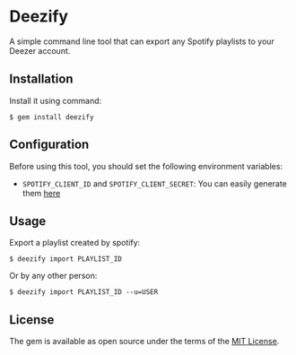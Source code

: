 # Deezify

A simple command line tool that can export any Spotify playlists to your Deezer account.

## Installation

Install it using command:

    $ gem install deezify
    
## Configuration

Before using this tool, you should set the following environment variables:

- ``SPOTIFY_CLIENT_ID`` and ``SPOTIFY_CLIENT_SECRET``: You can easily generate them [here](https://developer.spotify.com/my-applications)

## Usage

Export a playlist created by spotify:

    $ deezify import PLAYLIST_ID
    
Or by any other person:
    
    $ deezify import PLAYLIST_ID --u=USER

## License

The gem is available as open source under the terms of the [MIT License](http://opensource.org/licenses/MIT).
